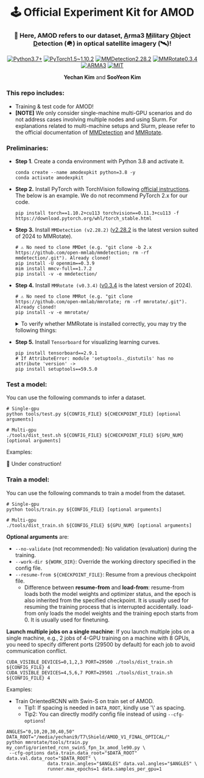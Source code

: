 <h1 align="center" >
🕹️ Official Experiment Kit for AMOD
</h1>

<h3 align="center">
💬 Here, AMOD refers to our dataset, <u>A</u>rma3 <u>M</u>ilitary <u>O</u>bject <u>D</u>etection (🪖) in optical satellite imagery (🛰️)!
</h3>

<p align="center">
  <a href="#"><img alt="Python3.7+" src="https://img.shields.io/badge/Python-3.7+-blue?logo=python&logoColor=white"></a>
  <a href="#"><img alt="PyTorch1.5~1.10.2" src="https://img.shields.io/badge/PyTorch-≥1.5, ≤1.10-orange?logo=pytorch&logoColor=white"></a>
  <a href="#"><img alt="MMDetection2.28.2" src="https://img.shields.io/badge/MMDetection-2.28.2-red?logo=mmlab&logoColor=white"></a>
  <a href="#"><img alt="MMRotate0.3.4" src="https://img.shields.io/badge/MMRotate-0.3.4-hotpink?logo=mmlab&logoColor=white"></a>
  <a href="#"><img alt="ARMA3" src="https://img.shields.io/badge/Game-ARMA3-red?logo=steam"></a>
  <a href="#"><img alt="MIT" src="https://img.shields.io/badge/License-MIT-green?logo=MIT"></a>
</p>

<p align="center">
  <b>Yechan Kim</b> and
  <b>SooYeon Kim</b>
</p>

### This repo includes:
* Training & test code for AMOD!
* **[NOTE]** We only consider single-machine multi-GPU scenarios and do not address cases involving multiple nodes and using Slurm. For explanations related to multi-machine setups and Slurm, please refer to the official documentation of [MMDetection](https://mmdetection.readthedocs.io/en/v2.28.2/) and [MMRotate](https://mmrotate.readthedocs.io/en/v0.3.4/).

### Preliminaries:


* **Step 1**. Create a conda environment with Python 3.8 and activate it.
    ~~~shell
    conda create --name amodexpkit python=3.8 -y
    conda activate amodexpkit
    ~~~

* **Step 2.** Install PyTorch with TorchVision following [official instructions](https://pytorch.org/get-started/locally/). The below is an example. We do not recommend PyTorch 2.x for our code.
    ~~~shell
    pip install torch==1.10.2+cu113 torchvision==0.11.3+cu113 -f https://download.pytorch.org/whl/torch_stable.html  
    ~~~

* **Step 3.** Install `MMDetection (v2.28.2)` ([v2.28.2](https://mmdetection.readthedocs.io/en/v2.28.2/) is the latest version suited of 2024 to MMRotate).
    ~~~shell
    # ⚠️ No need to clone MMDet (e.g. "git clone -b 2.x https://github.com/open-mmlab/mmdetection; rm -rf mmdetection/.git"). Already cloned! 
    pip install -U openmim==0.3.9
    mim install mmcv-full==1.7.2
    pip install -v -e mmdetection/
    ~~~

* **Step 4.** Install `MMRotate (v0.3.4)` ([v0.3.4](https://mmrotate.readthedocs.io/en/v0.3.4/) is the latest version of 2024). 
    ~~~shell
    # ⚠️ No need to clone MMRot (e.g. "git clone https://github.com/open-mmlab/mmrotate; rm -rf mmrotate/.git"). Already cloned!
    pip install -v -e mmrotate/
    ~~~

    <details>
      <summary> To verify whether MMRotate is installed correctly, you may try the following things: </summary>
    
    * Download config and checkpoint files.
        ~~~shell
        mim download mmrotate --config oriented_rcnn_r50_fpn_1x_dota_le90 --dest .
        ~~~
    * Verify the inference demo.
        ~~~shell
        python mmrotate/demo/image_demo.py \
        mmrotate/demo/demo.jpg oriented_rcnn_r50_fpn_1x_dota_le90.py \
        oriented_rcnn_r50_fpn_1x_dota_le90-6d2b2ce0.pth --out-file result.jpg
        ~~~
    * If **result.jpg** is generated correctly, it means that the environment is set up properly.
    </details>

* **Step 5.** Install `Tensorboard` for visualizing learning curves.
    ~~~shell
    pip install tensorboard==2.9.1
    # If AttributeError: module 'setuptools._distutils' has no attribute 'version' ->
    pip install setuptools==59.5.0
    ~~~
 

### Test a model:
You can use the following commands to infer a dataset.
~~~shell
# Single-gpu
python tools/test.py ${CONFIG_FILE} ${CHECKPOINT_FILE} [optional arguments]

# Multi-gpu
./tools/dist_test.sh ${CONFIG_FILE} ${CHECKPOINT_FILE} ${GPU_NUM} [optional arguments]
~~~

Examples:

🚧 Under construction!


### Train a model:
You can use the following commands to train a model from the dataset.
~~~shell
# Single-gpu
python tools/train.py ${CONFIG_FILE} [optional arguments]

# Multi-gpu
./tools/dist_train.sh ${CONFIG_FILE} ${GPU_NUM} [optional arguments]
~~~

**Optional arguments** are:
* `--no-validate` (not recommended): No validation (evaluation) during the training.
* `--work-dir ${WORK_DIR}`: Override the working directory specified in the config file.
* `--resume-from ${CHECKPOINT_FILE}`: Resume from a previous checkpoint file.
  * Difference between **resume-from** and **load-from**: resume-from loads both the model weights and optimizer status, and the epoch is also inherited from the specified checkpoint. It is usually used for resuming the training process that is interrupted accidentally. load-from only loads the model weights and the training epoch starts from 0. It is usually used for finetuning.

**Launch multiple jobs on a single machine**: If you launch multiple jobs on a single machine, e.g., 2 jobs of 4-GPU training on a machine with 8 GPUs, you need to specify different ports (29500 by default) for each job to avoid communication conflict.
~~~shell
CUDA_VISIBLE_DEVICES=0,1,2,3 PORT=29500 ./tools/dist_train.sh ${CONFIG_FILE} 4
CUDA_VISIBLE_DEVICES=4,5,6,7 PORT=29501 ./tools/dist_train.sh ${CONFIG_FILE} 4
~~~

Examples:

* Train OrientedRCNN with Swin-S on train set of AMOD. 
  * Tip1: If spacing is needed in `DATA_ROOT`, kindly use '\\' as spacing.
  * Tip2: You can directly modify config file instead of using `--cfg-options`!
~~~shell
ANGLES="0,10,20,30,40,50"
DATA_ROOT="/media/yechani9/T7\Shield/AMOD_V1_FINAL_OPTICAL/"
python mmrotate/tools/train.py my_config/oriented_rcnn_swinS_fpn_1x_amod_le90.py \
 --cfg-options data.train.data_root="$DATA_ROOT" data.val.data_root="$DATA_ROOT" \
               data.train.angles="$ANGLES" data.val.angles="$ANGLES" \
               runner.max_epochs=1 data.samples_per_gpu=1
~~~